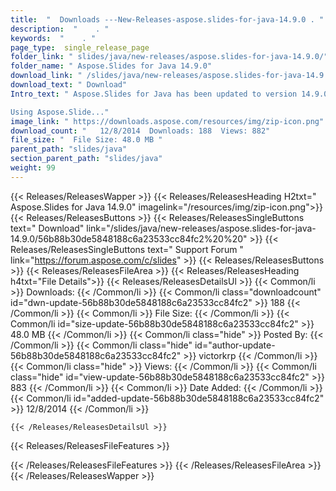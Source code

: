 ```yaml
---
title:  "  Downloads ---New-Releases-aspose.slides-for-java-14.9.0 . " 
description:  "    . " 
keywords:  "    . " 
page_type:  single_release_page
folder_link: " slides/java/new-releases/aspose.slides-for-java-14.9.0/"
folder_name: " Aspose.Slides for Java 14.9.0"
download_link: " /slides/java/new-releases/aspose.slides-for-java-14.9.0/56b88b30de5848188c6a23533cc84fc2"
download_text: " Download"
Intro_text: " Aspose.Slides for Java has been updated to version 14.9.0.

Using Aspose.Slide..."
image_link: " https://downloads.aspose.com/resources/img/zip-icon.png"
download_count: "   12/8/2014  Downloads: 188  Views: 882"
file_size: "  File Size: 48.0 MB "
parent_path: "slides/java"
section_parent_path: "slides/java"
weight: 99 
---
```


{{< Releases/ReleasesWapper >}}
  {{< Releases/ReleasesHeading H2txt=" Aspose.Slides for Java 14.9.0" imagelink="/resources/img/zip-icon.png">}}
  {{< Releases/ReleasesButtons >}}
    {{< Releases/ReleasesSingleButtons text=" Download" link="/slides/java/new-releases/aspose.slides-for-java-14.9.0/56b88b30de5848188c6a23533cc84fc2%20%20" >}}
    {{< Releases/ReleasesSingleButtons text=" Support Forum " link="https://forum.aspose.com/c/slides" >}}
  {{< Releases/ReleasesButtons >}}
  {{< Releases/ReleasesFileArea >}}
    {{< Releases/ReleasesHeading h4txt="File Details">}}
    {{< Releases/ReleasesDetailsUl >}}
            {{< Common/li  >}} Downloads: {{< /Common/li >}} 
      {{< Common/li class="downloadcount" id="dwn-update-56b88b30de5848188c6a23533cc84fc2" >}} 188 {{< /Common/li >}} 
      {{< Common/li  >}} File Size: {{< /Common/li >}} 
      {{< Common/li id="size-update-56b88b30de5848188c6a23533cc84fc2" >}} 48.0 MB {{< /Common/li >}} 
      {{< Common/li  class="hide" >}} Posted By: {{< /Common/li >}} 
      {{< Common/li class="hide" id="author-update-56b88b30de5848188c6a23533cc84fc2" >}} victorkrp {{< /Common/li >}} 
      {{< Common/li class="hide"  >}} Views: {{< /Common/li >}} 
      {{< Common/li class="hide" id="view-update-56b88b30de5848188c6a23533cc84fc2" >}} 883 {{< /Common/li >}} 
      {{< Common/li  >}} Date Added: {{< /Common/li >}} 
      {{< Common/li id="added-update-56b88b30de5848188c6a23533cc84fc2" >}} 12/8/2014 {{< /Common/li >}} 

    {{< /Releases/ReleasesDetailsUl >}}

  {{< Releases/ReleasesFileFeatures >}}
      
  {{< /Releases/ReleasesFileFeatures >}}
 {{< /Releases/ReleasesFileArea >}}
{{< /Releases/ReleasesWapper >}}


